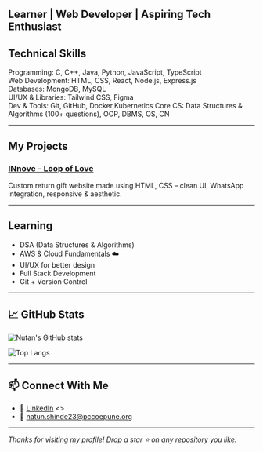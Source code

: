 
 Learner |  Web Developer |  Aspiring Tech Enthusiast 
---
## Technical Skills

Programming: C, C++, Java, Python, JavaScript, TypeScript  
Web Development: HTML, CSS, React, Node.js, Express.js  
Databases: MongoDB, MySQL  
UI/UX & Libraries: Tailwind CSS, Figma  
Dev & Tools: Git, GitHub, Docker,Kubernetics
Core CS: Data Structures & Algorithms (100+ questions), OOP, DBMS, OS, CN

---

##  My Projects

###  [INnove – Loop of Love]( https://nutanshinde1.github.io/INnove/)
Custom return gift website made using HTML, CSS – clean UI, WhatsApp integration, responsive & aesthetic.

---

## Learning

- DSA (Data Structures & Algorithms)
- AWS & Cloud Fundamentals ☁️
- UI/UX for better design
- Full Stack Development
- Git + Version Control

---

## 📈 GitHub Stats

![Nutan's GitHub stats](https://github-readme-stats.vercel.app/api?username=nutanshinde1&show_icons=true&theme=rose_pine) 

![Top Langs](https://github-readme-stats.vercel.app/api/top-langs/?username=nutanshinde1&layout=compact&theme=rose_pine)

---

## 📫 Connect With Me

- 💼 [LinkedIn](https://www.linkedin.com/in/nutan-shinde-00b688292/)
<<!-- 📷 [Instagram]()-->>
- 💌 natun.shinde23@pccoepune.org
---

_Thanks for visiting my profile! Drop a star ⭐ on any repository you like._
